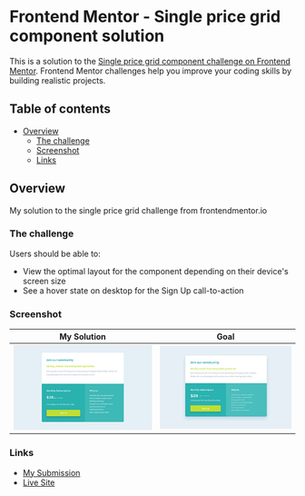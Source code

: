 # Frontend Mentor - Single price grid component solution

This is a solution to the [Single price grid component challenge on Frontend Mentor](https://www.frontendmentor.io/challenges/single-price-grid-component-5ce41129d0ff452fec5abbbc). Frontend Mentor challenges help you improve your coding skills by building realistic projects. 

## Table of contents

- [Overview](#overview)
  - [The challenge](#the-challenge)
  - [Screenshot](#screenshot)
  - [Links](#links)
   
## Overview
My solution to the single price grid challenge from frontendmentor.io

### The challenge

Users should be able to:

- View the optimal layout for the component depending on their device's screen size
- See a hover state on desktop for the Sign Up call-to-action

### Screenshot
|          My Solution           |       Goal        |
|:------------------------------:|:-----------------:|
| ![My solution](mysolution.jpg) | ![Goal](goal.jpg) |

### Links

- [My Submission](https://www.frontendmentor.io/solutions/single-price-grid-using-scss-sass-D57b1niQZX)
- [Live Site](https://blankztheather.github.io/single-price-grid)
